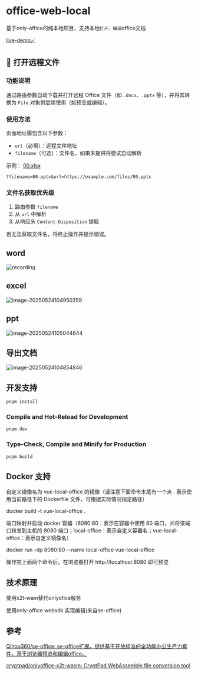 # office-web-local

基于only-office的纯本地项目，支持本地`打开、编辑`office文档

[live-demo🪄](https://fcwys.github.io/onlyoffice-web-local/)




## 📄 打开远程文件

### 功能说明

通过路由参数自动下载并打开远程 Office 文件（如 `.docx`、`.pptx` 等），并将其转换为 `File` 对象供后续使用（如预览或编辑）。

### 使用方法

页面地址需包含以下参数：

* `url`（必填）：远程文件地址
* `filename`（可选）：文件名，如果未提供将尝试自动解析

示例：
[00.xlsx](https://fcwys.github.io/onlyoffice-web-local/#/?url=https://fcwys.github.io/react-filePreview/filePreview/00.xlsx)

```
?filename=00.pptx&url=https://example.com/files/00.pptx
```

### 文件名获取优先级

1. 路由参数 `filename`
2. 从 `url` 中解析
3. 从响应头 `Content-Disposition` 提取

若无法获取文件名，将终止操作并提示错误。



## word

![recording](./.imgs/recording.gif)

## excel

![image-20250524104950359](./.imgs/image-20250524104950359.png)

## ppt

![image-20250524105044644](./.imgs/image-20250524105044644.png)



## 导出文档

![image-20250524104854846](./.imgs/image-20250524104854846.png)

## 开发支持

```sh
pnpm install
```

### Compile and Hot-Reload for Development

```sh
pnpm dev
```

### Type-Check, Compile and Minify for Production

```sh
pnpm build
```

## Docker 支持

自定义镜像名为 vue-local-office 的镜像（请注意下面命令末尾有一个点 . 表示使用当前路径下的 Dockerfile 文件，可根据实际情况指定路径）

docker build -t vue-local-office .

端口映射并启动 docker 容器（8080:80：表示在容器中使用 80 端口，并将该端口转发到主机的 8080 端口；local-office：表示自定义容器名；vue-local-office：表示自定义镜像名）

docker run -dp 8080:80 --name local-office vue-local-office

操作完上面两个命令后，在浏览器打开 http://localhost:8080 即可预览

## 技术原理

使用x2t-wam替代onlyofice服务

使用only-office websdk  实现编辑(来自se-office)

## 参考

[Qihoo360/se-office: se-office扩展，提供基于开放标准的全功能办公生产力套件，基于浏览器预览和编辑office。](https://github.com/Qihoo360/se-office)

[cryptpad/onlyoffice-x2t-wasm: CryptPad WebAssembly file conversion tool](https://github.com/cryptpad/onlyoffice-x2t-wasm)

